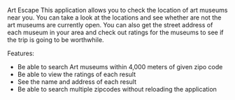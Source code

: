 Art Escape
	This application allows you to check the location of art museums near you. You can take a look at the locations and see whether are not the art museums are currently open. You can also get the street address of each museum in your area and check out ratings for the museums to see if the trip is going to be worthwhile.

Features:
- Be able to search Art museums within 4,000 meters of given zipo code
- Be able to view the ratings of each result
- See the name and address of each result
- Be able to search multiple zipcodes without reloading the application

